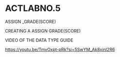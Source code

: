 # ACTLABNO.5

ASSIGN _GRADE(SCORE)

CREATING A ASSIGN GRADE(SCORE)

VIDEO OF THE DATA TYPE GUIDE 

https://youtu.be/TmvOxpt-pRk?si=5SwYM_Ak8xinI2R6

